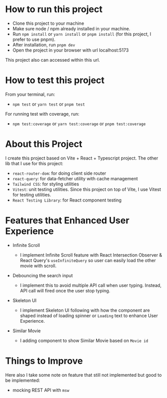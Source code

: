 # How to run this project

- Clone this project to your machine
- Make sure node / npm already installed in your machine.
- Run `npm install` or `yarn install` or `pnpm install` (for this project, I prefer to use pnpm).
- After installation, run `pnpm dev`
- Open the project in your browser with url localhost:5173

This project also can accessed within this url.

# How to test this project

From your terminal, run:
- `npm test` or `yarn test` or `pnpm test`

For running test with coverage, run:
- `npm test:coverage` or `yarn test:coverage` or `pnpm test:coverage`

# About this Project

I create this project based on Vite + React + Typescript project. The other lib that I use for this project:
- `react-router-dom`: for doing client side router
- `react-query`: for data-fetcher utility with cache management
- `Tailwind CSS`: for styling utilities
- `Vitest`: unit testing utilities. Since this project on top of Vite, I use Vitest for testing utilities.
- `React Testing Library`: for React component testing

# Features that Enhanced User Experience

- Infinite Scroll
   - I implement Infinite Scroll feature with React Intersection Observer & React Query's `useInfiniteQuery` so user can easily load the other movie with scroll.

- Debouncing the search input
   - I implement this to avoid multiple API call when user typing. Instead, API call will fired once the user stop typing.

- Skeleton UI
   - I implement Skeleton UI following with how the component are shaped instead of loading spinner or `Loading` text to enhance User Experience.

- Similar Movie
   - I adding component to show Similar Movie based on `Movie id`

# Things to Improve

Here also I take some note on feature that still not implemented but good to be implemented:
- mocking REST API with `msw`

